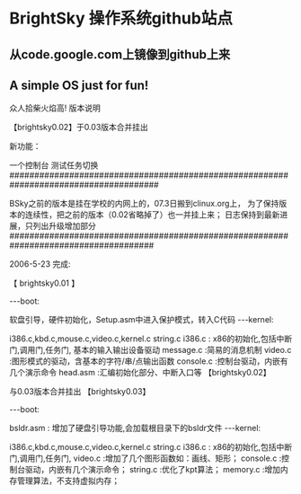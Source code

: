 # BrightSky 操作系统github站点
## 从code.google.com上镜像到github上来


## A simple OS just for fun!


众人拾柴火焰高!
版本说明

【brightsky0.02】于0.03版本合并挂出

新功能：

一个控制台
测试任务切换
######################################################################################

BSky之前的版本是挂在学校的内网上的，07.3日搬到clinux.org上， 为了保持版本的连续性，把之前的版本（0.02省略掉了）也一并挂上来； 日志保持到最新进展，只列出升级增加部分
#####################################################################################

2006-5-23 完成:

【 brightsky0.01 】

---boot:

软盘引导，硬件初始化，Setup.asm中进入保护模式，转入C代码
---kernel:

i386.c,kbd.c,mouse.c,video.c,kernel.c string.c i386.c : x86的初始化,包括中断门,调用门,任务门,
基本的输入输出设备驱动
message.c :简易的消息机制 video.c :图形模式的驱动，含基本的字符/串/点输出函数 console.c :控制台驱动，内嵌有几个演示命令 head.asm :汇编初始化部分、中断入口等
【brightsky0.02】

与0.03版本合并挂出
【brightsky0.03】

---boot:

bsldr.asm : 增加了硬盘引导功能,会加载根目录下的bsldr文件
---kernel:

i386.c,kbd.c,mouse.c,video.c,kernel.c string.c i386.c : x86的初始化,包括中断门,调用门,任务门,
video.c :增加了几个图形函数如：画线、矩形； console.c :控制台驱动，内嵌有几个演示命令； string.c :优化了kpt算法； memory.c :增加内存管理算法，不支持虚拟内存；
